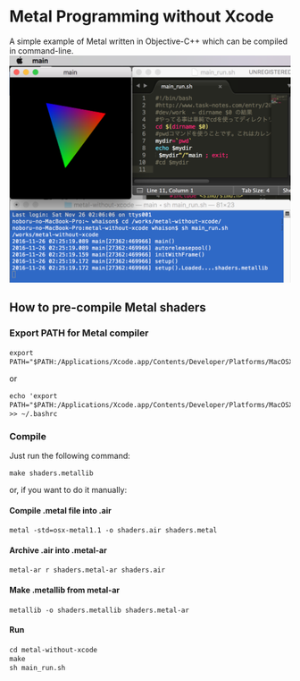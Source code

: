 # Metal Programming without Xcode
A simple example of Metal written in Objective-C++ which can be compiled in command-line.
![result_whaison.png](result_whaison.png)
## How to pre-compile Metal shaders
### Export PATH for Metal compiler
	export PATH="$PATH:/Applications/Xcode.app/Contents/Developer/Platforms/MacOSX.platform/usr/bin

or

	echo 'export PATH="$PATH:/Applications/Xcode.app/Contents/Developer/Platforms/MacOSX.platform/usr/bin"' >> ~/.bashrc

### Compile
Just run the following command:

	make shaders.metallib

or, if you want to do it manually:
#### Compile .metal file into .air
	metal -std=osx-metal1.1 -o shaders.air shaders.metal

#### Archive .air into .metal-ar
	metal-ar r shaders.metal-ar shaders.air

#### Make .metallib from metal-ar
	metallib -o shaders.metallib shaders.metal-ar

#### Run
	cd metal-without-xcode
	make
	sh main_run.sh


